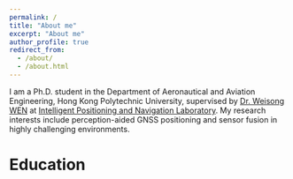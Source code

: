 ```yaml
---
permalink: /
title: "About me"
excerpt: "About me"
author_profile: true
redirect_from: 
  - /about/
  - /about.html
---
```


I am a Ph.D. student in the Department of Aeronautical and Aviation Engineering, Hong Kong Polytechnic University, supervised by [Dr. Weisong WEN](https://weisongwen.github.io/) at [Intelligent Positioning and Navigation Laboratory](https://www.polyu.edu.hk/aae/ipn-lab/us/index.html). My research interests include perception-aided GNSS positioning and sensor fusion in highly challenging environments.

Education
======

